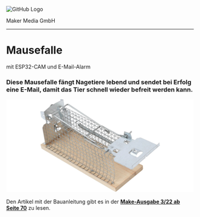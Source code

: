 ![GitHub Logo](http://www.heise.de/make/icons/make_logo.png)

Maker Media GmbH
*** 

# Mausefalle
mit ESP32-CAM und E-Mail-Alarm

### Diese Mausefalle fängt Nagetiere lebend und sendet bei Erfolg eine E-Mail, damit das Tier schnell wieder befreit werden kann.

![Picture](https://github.com/MakeMagazinDE/Mausefalle/blob/main/432611_1.jpg)

Den Artikel mit der Bauanleitung gibt es in der **[Make-Ausgabe 3/22 ab Seite 70](https://www.heise.de/select/make/2022/3/2203309042560536727)** zu lesen. 
